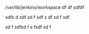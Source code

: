 /var/lib/jenkins/workspace
df
df
sdfdf

sdfs
d
sdf
sd
f
sdf
s
df
sd
f
sdf

sd
f
sdfsd
f
s
fsdf
sd
f
